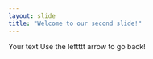 ```yaml
---
layout: slide
title: "Welcome to our second slide!"
---
```

Your text
Use the leftttt arrow to go back!
